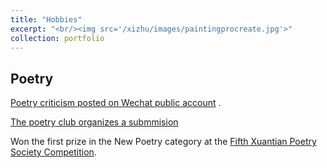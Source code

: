 ```yaml
---
title: "Hobbies"
excerpt: "<br/><img src='/xizhu/images/paintingprocreate.jpg'>"
collection: portfolio
---
```


## Poetry

[Poetry criticism posted on Wechat public account](https://mp.weixin.qq.com/s/5uvnq7tu0leTRMLtEawY9A) .

[The poetry club organizes a submmision](https://mp.weixin.qq.com/s/UZpAYtnyrOwzu-kbgwIluA)

Won the first prize in the New Poetry category at the [Fifth Xuantian Poetry Society Competition](https://mp.weixin.qq.com/s/8Frpn5hehtHJ8AGzius4ig).
